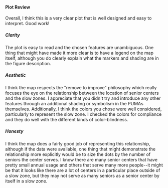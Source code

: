 #### Plot Review

Overall, I think this is a very clear plot that is well designed and easy to interpret. Good work!

##### Clarity

The plot is easy to read and the chosen features are unambiguous. One thing that might have made it more clear is to have a legend on the map itself, although you do clearly explain what the markers and shading are in the figure description.

##### Aesthetic

I think the map respects the "remove to improve" philosophy which really focuses the eye on the relationship between the location of senior centers and the slow zones. I appreciate that you didn't try and introduce any other features through an additional shading or symbolism in the PUMAs themselves. Additionally, I think the colors you chose were well considered, particularly to represent the slow zone.  I checked the colors for compliance and they do well with the different kinds of color-blindness.

##### Honesty

I think the map does a fairly good job of representing this relationship, although if the data were available, one thing that might demonstrate the relationship more explicitly would be to size the dots by the number of seniors the center serves.  I know there are many senior centers that have pretty small annual usage and others that serve many more people--it might be that it looks like there are a lot of centers in a particular place outside of a slow zone, but they may not serve as many seniors as a senior center by itself in a slow zone.
